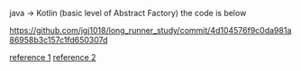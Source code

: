 java -> Kotlin (basic level of Abstract Factory)
the code is below

https://github.com/jgj1018/long_runner_study/commit/4d104576f9c0da981a86958b3c157c1fd650307d

[reference 1](https://www.tutorialspoint.com/design_pattern/abstract_factory_pattern.htm)
[reference 2](https://kotlinlang.org/docs/reference/object-declarations.html) 